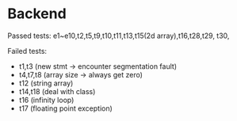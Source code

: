 # Backend

Passed tests: e1~e10,t2,t5,t9,t10,t11,t13,t15(2d array),t16,t28,t29,
t30,

Failed tests: 
* t1,t3 (new stmt -> encounter segmentation fault)
* t4,t7,t8 (array size -> always get zero)
* t12 (string array)
* t14,t18 (deal with class)
* t16 (infinity loop)
* t17 (floating point exception)
